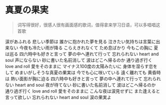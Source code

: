 # 真夏の果実

> 词写得很好，很感人很有画面感的歌词，值得拿来学习日语，可以多唱唱这首歌

涙があふれる 悲しい季節は
誰かに抱かれた夢を見る
泣きたい気持ちは言葉に出来ない
今夜も冷たい雨が降る
こらえきれなくて ため息ばかり
今もこの胸に 夏は巡る
四六時中も好きと言って
夢の中へ連れて行って
忘れられない heart and soul
声にならない
砂に書いた名前消して
波はどこへ帰るのか
通り過ぎ行く love and roll
愛をそのままに
マイナス100度の太陽みたいに
身体を湿らす恋をして
めまいがしそうな真夏の果実は
今でも心に咲いている
遠く離れても 黄昏時は
熱い面影が胸に迫る
四六時中も好きと言って
夢の中へ連れて行って
忘れられない heart and soul
夜が待てない
砂に書いた名前消して
波はどこへ帰るのか
通り過ぎ行く love and roll
愛をそのままに
こんな夜は涙見せずに
また逢えると言って欲しい
忘れられない heart and soul
涙の果実よ

